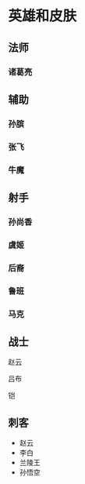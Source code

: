 

# 英雄和皮肤

## 法师

### 诸葛亮







## 辅助

### 孙膑

### 张飞

### 牛魔







## 射手

### 孙尚香

### 虞姬

### 后裔

### 鲁班

### 马克



## 战士

赵云

吕布

铠





## 刺客

- 赵云
- 李白
- 兰陵王
- 孙悟空



































































